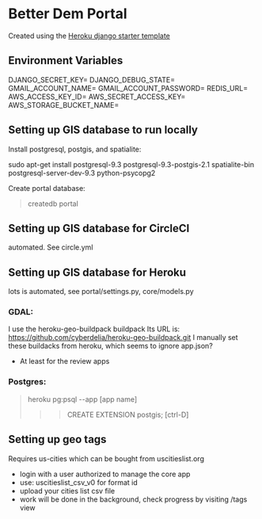 # Better Dem Portal

Created using the [Heroku django starter template](https://github.com/heroku/heroku-django-template/)

## Environment Variables

DJANGO_SECRET_KEY=
DJANGO_DEBUG_STATE=
GMAIL_ACCOUNT_NAME=
GMAIL_ACCOUNT_PASSWORD=
REDIS_URL=
AWS_ACCESS_KEY_ID=
AWS_SECRET_ACCESS_KEY=
AWS_STORAGE_BUCKET_NAME=

## Setting up GIS database to run locally

Install postgresql, postgis, and spatialite:

sudo apt-get install postgresql-9.3 postgresql-9.3-postgis-2.1 spatialite-bin postgresql-server-dev-9.3 python-psycopg2

Create portal database:
> createdb portal

## Setting up GIS database for CircleCI

automated. See circle.yml

## Setting up GIS database for Heroku

lots is automated, see portal/settings.py, core/models.py

### GDAL:

I use the heroku-geo-buildpack buildpack
Its URL is: https://github.com/cyberdelia/heroku-geo-buildpack.git
I manually set these buildacks from heroku, which seems to ignore app.json?
 - At least for the review apps

### Postgres:

> heroku pg:psql --app [app name]
>>> CREATE EXTENSION postgis;
>>> [ctrl-D]


## Setting up geo tags

Requires us-cities which can be bought from uscitieslist.org

 - login with a user authorized to manage the core app
 - use: uscitieslist_csv_v0 for format id
 - upload your cities list csv file
 - work will be done in the background, check progress by visiting /tags view
